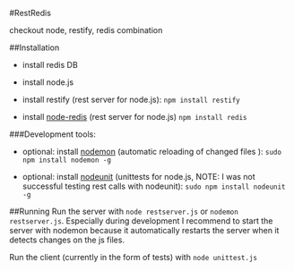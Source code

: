 #RestRedis


checkout node, restify, redis combination

##Installation

- install redis DB
- install node.js
- install restify  (rest server for node.js): `npm install restify`

- install [node-redis](https://github.com/mranney/node_redis) (rest server for node.js) `npm install redis`

###Development tools:
- optional: install [nodemon](https://github.com/remy/nodemon) (automatic reloading of changed files ): `sudo npm install nodemon -g`

- optional: install [nodeunit](https://github.com/remy/nodemon) (unittests for node.js, NOTE: I was not successful testing rest calls with nodeunit): `sudo npm install nodeunit -g`

##Running
Run the server with `node restserver.js` or `nodemon restserver.js`.
Especially during development I recommend to start the server with nodemon because it automatically restarts the server
when it detects changes on the js files.

Run the client (currently in the form of tests) with `node unittest.js`

